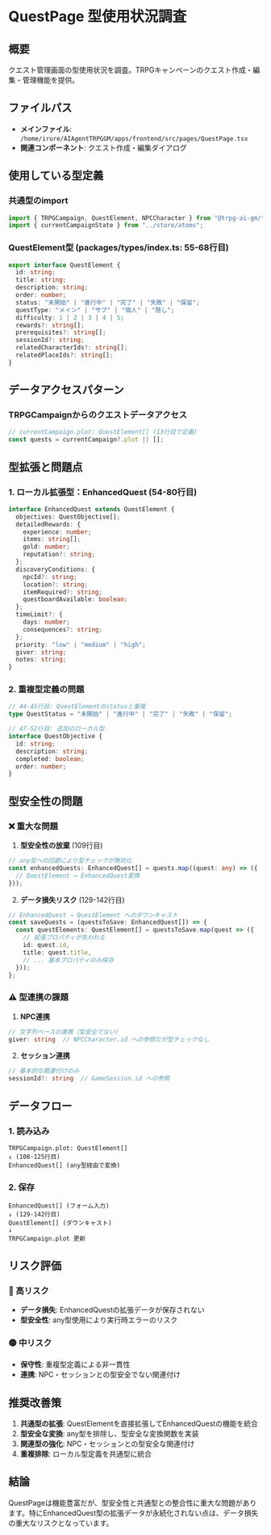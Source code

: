 # QuestPage 型使用状況調査

## 概要
クエスト管理画面の型使用状況を調査。TRPGキャンペーンのクエスト作成・編集・管理機能を提供。

## ファイルパス
- **メインファイル**: `/home/irure/AIAgentTRPGGM/apps/frontend/src/pages/QuestPage.tsx`
- **関連コンポーネント**: クエスト作成・編集ダイアログ

## 使用している型定義

### 共通型のimport
```typescript
import { TRPGCampaign, QuestElement, NPCCharacter } from "@trpg-ai-gm/types";
import { currentCampaignState } from "../store/atoms";
```

### QuestElement型 (packages/types/index.ts: 55-68行目)
```typescript
export interface QuestElement {
  id: string;
  title: string;
  description: string;
  order: number;
  status: "未開始" | "進行中" | "完了" | "失敗" | "保留";
  questType: "メイン" | "サブ" | "個人" | "隠し";
  difficulty: 1 | 2 | 3 | 4 | 5;
  rewards?: string[];
  prerequisites?: string[];
  sessionId?: string;
  relatedCharacterIds?: string[];
  relatedPlaceIds?: string[];
}
```

## データアクセスパターン

### TRPGCampaignからのクエストデータアクセス
```typescript
// currentCampaign.plot: QuestElement[] (13行目で定義)
const quests = currentCampaign?.plot || [];
```

## 型拡張と問題点

### 1. ローカル拡張型：EnhancedQuest (54-80行目)
```typescript
interface EnhancedQuest extends QuestElement {
  objectives: QuestObjective[];
  detailedRewards: {
    experience: number;
    items: string[];
    gold: number;
    reputation?: string;
  };
  discoveryConditions: {
    npcId?: string;
    location?: string;
    itemRequired?: string;
    questboardAvailable: boolean;
  };
  timeLimit?: {
    days: number;
    consequences?: string;
  };
  priority: "low" | "medium" | "high";
  giver: string;
  notes: string;
}
```

### 2. 重複型定義の問題
```typescript
// 44-45行目: QuestElementのstatusと重複
type QuestStatus = "未開始" | "進行中" | "完了" | "失敗" | "保留";

// 47-52行目: 追加のローカル型
interface QuestObjective {
  id: string;
  description: string;
  completed: boolean;
  order: number;
}
```

## 型安全性の問題

### ❌ 重大な問題
1. **型安全性の放棄** (109行目)
```typescript
// any型への回避により型チェックが無効化
const enhancedQuests: EnhancedQuest[] = quests.map((quest: any) => ({
  // QuestElement → EnhancedQuest変換
}));
```

2. **データ損失リスク** (129-142行目)
```typescript
// EnhancedQuest → QuestElement へのダウンキャスト
const saveQuests = (questsToSave: EnhancedQuest[]) => {
  const questElements: QuestElement[] = questsToSave.map(quest => ({
    // 拡張プロパティが失われる
    id: quest.id,
    title: quest.title,
    // ... 基本プロパティのみ保存
  }));
};
```

### ⚠️ 型連携の課題
1. **NPC連携**
```typescript
// 文字列ベースの連携（型安全でない）
giver: string  // NPCCharacter.id への参照だが型チェックなし
```

2. **セッション連携**
```typescript
// 基本的な関連付けのみ
sessionId?: string  // GameSession.id への参照
```

## データフロー

### 1. 読み込み
```
TRPGCampaign.plot: QuestElement[]
↓ (108-125行目)
EnhancedQuest[] (any型経由で変換)
```

### 2. 保存
```
EnhancedQuest[] (フォーム入力)
↓ (129-142行目)
QuestElement[] (ダウンキャスト)
↓
TRPGCampaign.plot 更新
```

## リスク評価

### 🔴 高リスク
- **データ損失**: EnhancedQuestの拡張データが保存されない
- **型安全性**: any型使用により実行時エラーのリスク

### 🟡 中リスク
- **保守性**: 重複型定義による非一貫性
- **連携**: NPC・セッションとの型安全でない関連付け

## 推奨改善策

1. **共通型の拡張**: QuestElementを直接拡張してEnhancedQuestの機能を統合
2. **型安全な変換**: any型を排除し、型安全な変換関数を実装
3. **関連型の強化**: NPC・セッションとの型安全な関連付け
4. **重複排除**: ローカル型定義を共通型に統合

## 結論
QuestPageは機能豊富だが、型安全性と共通型との整合性に重大な問題があります。特にEnhancedQuest型の拡張データが永続化されない点は、データ損失の重大なリスクとなっています。